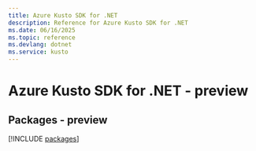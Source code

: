```yaml
---
title: Azure Kusto SDK for .NET
description: Reference for Azure Kusto SDK for .NET
ms.date: 06/16/2025
ms.topic: reference
ms.devlang: dotnet
ms.service: kusto
---
```

# Azure Kusto SDK for .NET - preview
## Packages - preview
[!INCLUDE [packages](kusto-index.md)]